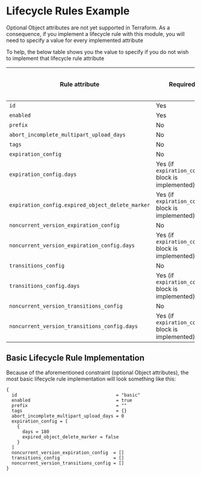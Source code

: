 # Lifecycle Rules Example

Optional Object attributes are not yet supported in Terraform.  As a consequence, if you implement a lifecycle rule with this module, you will need to specify a value for every implemented attribute

To help, the below table shows you the value to specify if you do not wish to implement that lifecycle rule attribute

|Rule attribute|Required|Type|Value to specify when not implemented|
|-|-|-|-|
|`id`|Yes|`string`|N/A|
|`enabled`|Yes|`bool`|N/A|
|`prefix`|No|`string`|`""`|
|`abort_incomplete_multipart_upload_days`|No|`number`|`0`|
|`tags`|No|`map(string)`|`{}`|
|`expiration_config`|No|`list(object())`|`[]`|
|`expiration_config.days`|Yes (if `expiration_config` block is implemented)|`number`|`0`|
|`expiration_config.expired_object_delete_marker`|Yes (if `expiration_config` block is implemented)|`bool`|N/A|
|`noncurrent_version_expiration_config`|No|`list(object())`|`[]`|
|`noncurrent_version_expiration_config.days`|Yes (if `expiration_config` block is implemented)|`number`|`0`|
|`transitions_config`|No|`list(object())`|`[]`|
|`transitions_config.days`|Yes (if `expiration_config` block is implemented)|`number`|`0`|
|`noncurrent_version_transitions_config`|No|`list(object())`|`[]`|
|`noncurrent_version_transitions_config.days`|Yes (if `expiration_config` block is implemented)|`number`|`0`|

## Basic Lifecycle Rule Implementation

Because of the aforementioned constraint (optional Object attributes), the most basic lifecycle rule implementation will look something like this:

```hcl
{
  id                                     = "basic"
  enabled                                = true
  prefix                                 = ""
  tags                                   = {}
  abort_incomplete_multipart_upload_days = 0
  expiration_config = [
    {
      days = 180
      expired_object_delete_marker = false
    }
  ]
  noncurrent_version_expiration_config  = []
  transitions_config                    = []
  noncurrent_version_transitions_config = []
}
```
